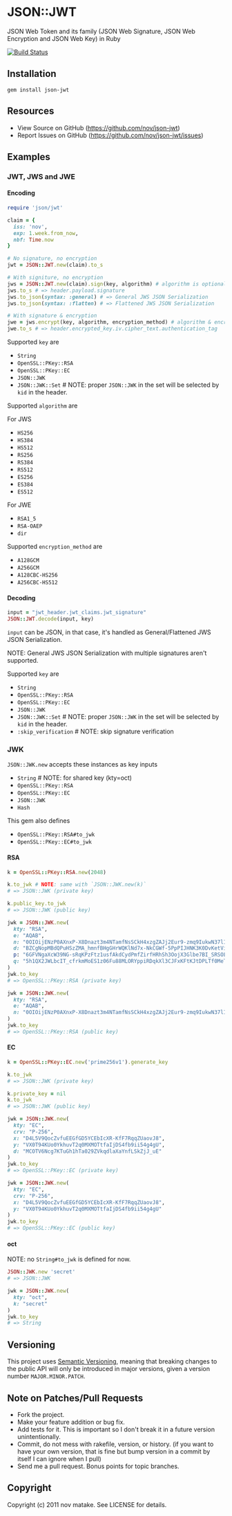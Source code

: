 # JSON::JWT

JSON Web Token and its family (JSON Web Signature, JSON Web Encryption and JSON Web Key) in Ruby

[![Build Status](https://secure.travis-ci.org/nov/json-jwt.png)](http://travis-ci.org/nov/json-jwt)

## Installation

```
gem install json-jwt
```

## Resources

* View Source on GitHub (https://github.com/nov/json-jwt)
* Report Issues on GitHub (https://github.com/nov/json-jwt/issues)

## Examples

### JWT, JWS and JWE

#### Encoding

```ruby
require 'json/jwt'

claim = {
  iss: 'nov',
  exp: 1.week.from_now,
  nbf: Time.now
}

# No signature, no encryption
jwt = JSON::JWT.new(claim).to_s

# With signiture, no encryption
jws = JSON::JWT.new(claim).sign(key, algorithm) # algorithm is optional. default HS256
jws.to_s # => header.payload.signature
jws.to_json(syntax: :general) # => General JWS JSON Serialization
jws.to_json(syntax: :flatten) # => Flattened JWS JSON Serialization

# With signature & encryption
jwe = jws.encrypt(key, algorithm, encryption_method) # algorithm & encryption_method are optional. default RSA1_5 & A128CBC-HS256
jwe.to_s # => header.encrypted_key.iv.cipher_text.authentication_tag
```

Supported `key` are
* `String`
* `OpenSSL::PKey::RSA`
* `OpenSSL::PKey::EC`
* `JSON::JWK`
* `JSON::JWK::Set` # NOTE: proper `JSON::JWK` in the set will be selected by `kid` in the header.

Supported `algorithm` are

For JWS
* `HS256`
* `HS384`
* `HS512`
* `RS256`
* `RS384`
* `RS512`
* `ES256`
* `ES384`
* `ES512`

For JWE
* `RSA1_5`
* `RSA-OAEP`
* `dir`

Supported `encryption_method` are
* `A128GCM`
* `A256GCM`
* `A128CBC-HS256`
* `A256CBC-HS512`

#### Decoding

```ruby
input = "jwt_header.jwt_claims.jwt_signature"
JSON::JWT.decode(input, key)
```

`input` can be JSON, in that case, it's handled as General/Flattened JWS JSON Serialization.

NOTE: General JWS JSON Serialization with multiple signatures aren't supported.

Supported `key` are
* `String`
* `OpenSSL::PKey::RSA`
* `OpenSSL::PKey::EC`
* `JSON::JWK`
* `JSON::JWK::Set` # NOTE: proper `JSON::JWK` in the set will be selected by `kid` in the header.
* `:skip_verification` # NOTE: skip signature verification

### JWK

`JSON::JWK.new` accepts these instances as key inputs
* `String` # NOTE: for shared key (kty=oct)
* `OpenSSL::PKey::RSA`
* `OpenSSL::PKey::EC`
* `JSON::JWK`
* `Hash`

This gem also defines
* `OpenSSL::PKey::RSA#to_jwk`
* `OpenSSL::PKey::EC#to_jwk`

#### RSA

```ruby
k = OpenSSL::PKey::RSA.new(2048)

k.to_jwk # NOTE: same with `JSON::JWK.new(k)`
# => JSON::JWK (private key)

k.public_key.to_jwk
# => JSON::JWK (public key)
```

```ruby
jwk = JSON::JWK.new(
  kty: "RSA",
  e: "AQAB",
  n: "0OIOijENzP0AXnxP-X8Dnazt3m4NTamfNsSCkH4xzgZAJj2Eur9-zmq9IukwN37lIrm3oAE6lL4ytNkv-DQpAivKLE8bh4c9qlB9o32VWyg-mg-2af-JlfGXYoaCW2GDMOV6EKqHBxE0x1EI0tG4gcNwO6A_kYtK6_ACgTQudWz_gnPrL-QCunjIMbbrK9JqgMZhgMARMQpB-j8oet2FFsEcquR5MWtBeAn7qC1AD2ya0EmzplZJP6oCka_VVuxAnyWfRGA0bzCBRIVbcGUXVNIXpRtA_4960e7AlGfMSA-ofN-vo7v0CMkA8BwpZHai9CAJ-cTCX1AVbov83LVIWw",
  d: "BZCgNopMBdQPuHSzZMA_hmnfBHgGHrWQKlNd7x-NkCGWf-5PpPIJHNK3K0DvKetVi3FLNRYTS3ctvqeyoXgyR36HKlsJLrkpqWnvjvV_jygpUs1sXLKUJcyD7foLawfUCO90KxF_-24367967rLrqXldehkw2F3Ppy2Dw5FyU2qBqcpLeruBt6-UdMmBufzNQLisPJ67vhCTVrTNaHDDeCK2gHI3gqsnnbzOMS45VknmFOgKUp1C8GZu5BsT-AdDApEtY-DRZqnr6BxZv4-hG5OdEUA4_LCaI6JwlaAzv0Z74jpBZDC73cXWKJPgVuhARZcll5cexB2_EpgZDB6akQ",
  p: "6GFVNgaXcW39NG-sRqKPzFtz1usfAkdCydPmfZirfHRhSh3OojX3Glbe7BI_SRSOLc2d2xw2_ZwKRlruY44aGEf4s5gD_nKgq2QS-1cA5uNAU91wRtY2rdoAuCnk2BX3WTZPnzyxkokFY0S0R_9IpJhRz72ggxYyhx0ymRUBIWc",
  q: "5h1QX2JWLbcIT_cfrkmMoES1z06Fu88MLORYppiRDqkXl3CJFxKFtKJtDPLTf0MeTFexh81V52Ztsd8UttPInyDl9l5T0AOy8NmqHKqjI1063uy4bnHWetN7ovHftc_TOlnldAoQh9bmhZAhEyGlwa5Kros2YD2amIgDhcOmRO0"
)
jwk.to_key
# => OpenSSL::PKey::RSA (private key)

jwk = JSON::JWK.new(
  kty: "RSA",
  e: "AQAB",
  n: "0OIOijENzP0AXnxP-X8Dnazt3m4NTamfNsSCkH4xzgZAJj2Eur9-zmq9IukwN37lIrm3oAE6lL4ytNkv-DQpAivKLE8bh4c9qlB9o32VWyg-mg-2af-JlfGXYoaCW2GDMOV6EKqHBxE0x1EI0tG4gcNwO6A_kYtK6_ACgTQudWz_gnPrL-QCunjIMbbrK9JqgMZhgMARMQpB-j8oet2FFsEcquR5MWtBeAn7qC1AD2ya0EmzplZJP6oCka_VVuxAnyWfRGA0bzCBRIVbcGUXVNIXpRtA_4960e7AlGfMSA-ofN-vo7v0CMkA8BwpZHai9CAJ-cTCX1AVbov83LVIWw"
)
jwk.to_key
# => OpenSSL::PKey::RSA (public key)
```

#### EC

```ruby
k = OpenSSL::PKey::EC.new('prime256v1').generate_key

k.to_jwk
# => JSON::JWK (private key)

k.private_key = nil
k.to_jwk
# => JSON::JWK (public key)
```

```ruby
jwk = JSON::JWK.new(
  kty: "EC",
  crv: "P-256",
  x: "D4L5V9QocZvfuEEGfGD5YCEbIcXR-KfF7RqqZUaovJ8",
  y: "VX0T94KUo0YkhuvT2q0MXMOTtfaIjDS4fb9ii54g4gU",
  d: "MCOTV6Ncg7KTuGh1hTa029ZVkqdlaXaYnfLSkZjJ_uE"
)
jwk.to_key
# => OpenSSL::PKey::EC (private key)

jwk = JSON::JWK.new(
  kty: "EC",
  crv: "P-256",
  x: "D4L5V9QocZvfuEEGfGD5YCEbIcXR-KfF7RqqZUaovJ8",
  y: "VX0T94KUo0YkhuvT2q0MXMOTtfaIjDS4fb9ii54g4gU"
)
jwk.to_key
# => OpenSSL::PKey::EC (public key)
```

#### oct

NOTE: no `String#to_jwk` is defined for now.

```ruby
JSON::JWK.new 'secret'
# => JSON::JWK
```

```ruby
jwk = JSON::JWK.new(
  kty: "oct",
  k: "secret"
)
jwk.to_key
# => String
```

## Versioning

This project uses [Semantic Versioning](http://semver.org/), meaning that breaking changes to the public API will only be introduced in major versions, given a version number `MAJOR.MINOR.PATCH`.

## Note on Patches/Pull Requests

* Fork the project.
* Make your feature addition or bug fix.
* Add tests for it. This is important so I don't break it in a
  future version unintentionally.
* Commit, do not mess with rakefile, version, or history.
  (if you want to have your own version, that is fine but bump version in a commit by itself I can ignore when I pull)
* Send me a pull request. Bonus points for topic branches.

## Copyright

Copyright (c) 2011 nov matake. See LICENSE for details.
